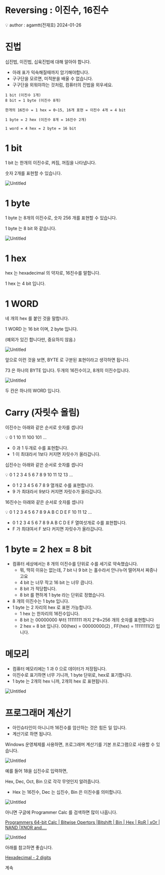 # Reversing : 이진수, 16진수

<aside>
💡 author : agamtt(전재호) 2024-01-26

</aside>

# 진법

십진법, 이진법, 십육진법에 대해 알아야 합니다.

- 아래 표가 익숙해질때까지 암기해야합니다.
- 구구단을 모르면, 미적분을 배울 수 없습니다.
- 구구단을 외워야하는 것처럼, 컴퓨터의 진법을 외우세요.

```
1 bit (이진수 1개)
8 bit = 1 byte (이진수 8개)

한개의 16진수 = 1 hex = 0~15, 16개 표현 = 이진수 4개 = 4 bit

1 byte = 2 hex (이진수 8개 = 16진수 2개)

1 word = 4 hex = 2 byte = 16 bit
```

# 1 bit

1 bit 는 한개의 이진수로, 켜짐, 꺼짐을 나타냅니다.

숫자 2개를 표현할 수 있습니다.

![Untitled](Untitled%20291.png)

# 1 byte

1 byte 는 8개의 이진수로, 숫자 256 개를 표현할 수 있습니다.

1 byte 는 8 bit 와 같습니다.

![Untitled](Untitled%20292.png)

# 1 hex

hex 는 hexadecimal 의 약자로, 16진수를 말합니다.

1 hex 는 4 bit 입니다.

# 1 WORD

네 개의 hex 를 붙인 것을 말합니다.

1 WORD 는 16 bit 이며, 2 byte 입니다.

(예외가 있긴 합니다만, 중요하지 않음.)

![Untitled](Untitled%20293.png)

앞으로 이런 것을 보면, BYTE 로 구분된 표현이라고 생각하면 됩니다.

73 은 하나의 BYTE 입니다. 두개의 16진수이고, 8개의 이진수입니다.

![Untitled](Untitled%20294.png)

두 칸은 하나의 WORD 입니다.

# Carry (자릿수 올림)

이진수는 아래와 같은 순서로 숫자를 셉니다

<aside>
💡 0 1 10 11 100 101 …

</aside>

- 0 과 1 두개로 수를 표현합니다.
- 1 이 최대라서 1보다 커지면 자릿수가 올라갑니다.

십진수는 아래와 같은 순서로 숫자를 셉니다

<aside>
💡 0 1 2 3 4 5 6 7 8 9 10 11 12 13 …

</aside>

- 0 1 2 3 4 5 6 7 8 9 열개로 수를 표현합니다.
- 9 가 최대라서 9보다 커지면 자릿수가 올라갑니다.

16진수는 아래와 같은 순서로 숫자를 셉니다

<aside>
💡 0 1 2 3 4 5 6 7 8 9 A B C D E F 10 11 12 …

</aside>

- 0 1 2 3 4 5 6 7 8 9 A B C D E F 열여섯개로 수를 표현합니다.
- F 가 최대여서 F 보다 커지면 자릿수가 올라갑니다.

# 1 byte = 2 hex = 8 bit

- 컴퓨터 세상에서는 8 개의 이진수를 단위로 수를 세기로 약속했습니다.
    - 뭐, 딱히 이유는 없는데, 7 bit 나 9 bit 는 홀수라서 안나누어 떨어져서 짜증나고요
    - 4 bit 는 너무 작고 16 bit 는 너무 큽니다.
    - 8 bit 가 적당합니다.
    - 8 bit 를 편하게 1 byte 라는 단위로 정했습니다.
- 8 개의 이진수는 1 byte 입니다.
- 1 byte 는 2 자리의 hex 로 표현 가능합니다.
    - 1 hex 는 한자리의 16진수입니다.
    - 8 bit 는 00000000 부터 11111111 까지 2^8=256 개의 숫자를 표현합니다
    - 2 hex = 8 bit 입니다. 00(hex) = 00000000(2) , FF(hex) = 11111111(2) 입니다.

# 메모리

- 컴퓨터 메모리에는 1 과 0 으로 데이터가 저장됩니다.
- 이진수로 표기하면 너무 기니까, 1 byte 단위로, hex로 표기합니다.
- 1 byte 는 2개의 hex 니까, 2개의 hex 로 표현됩니다.

![Untitled](Untitled%20295.png)

# 프로그래머 계산기

- 아인슈타인이 아니니까 16진수를 암산하는 것은 힘든 일 입니다.
- 계산기로 하면 됩니다.

Windows 운영체제를 사용하면, 프로그래머 계산기를 기본 프로그램으로 사용할 수 있습니다.

![Untitled](Untitled%20296.png)

예를 들어 18을 십진수로 입력하면,

Hex, Dec, Oct, Bin 으로 각각 무엇인지 알려줍니다.

- Hex 는 16진수, Dec 는 십진수, Bin 은 이진수를 의미합니다.

![Untitled](Untitled%20297.png)

아니면 구글에 Programmer Calc 를 검색하면 많이 나옵니다.

[Programmers   64-bit Calc  | Bitwise Opertors |Bitshift | Bin | Hex |  RoR | xOr | NAND |XNOR and....](https://calc.penjee.com/)

![Untitled](Untitled%20298.png)

아래를 참고하면 좋습니다.

[Hexadecimal - 2 digits](https://www.gcsecs.com/hexadecimal---2-digits.html)

계속